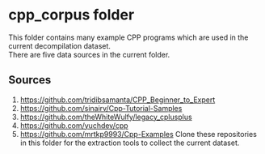 # cpp_corpus folder
This folder contains many example CPP programs which are used in the current decompilation dataset.  
There are five data sources in the current folder.
## Sources
1. https://github.com/tridibsamanta/CPP_Beginner_to_Expert
2. https://github.com/sinairv/Cpp-Tutorial-Samples
3. https://github.com/theWhiteWulfy/legacy_cplusplus
4. https://github.com/yuchdev/cpp
5. https://github.com/mrtkp9993/Cpp-Examples
Clone these repositories in this folder for the extraction tools to collect the current dataset.
